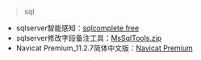 > sql

- sqlserver智能感知：[sqlcomplete free](https://download.csdn.net/download/winsty2008/10467129)
- sqlserver修改字段备注工具：[MsSqlTools.zip](https://download.csdn.net/download/winsty2008/10467155)
- Navicat Premium_11.2.7简体中文版：[Navicat Premium](https://download.csdn.net/download/winsty2008/10467239)